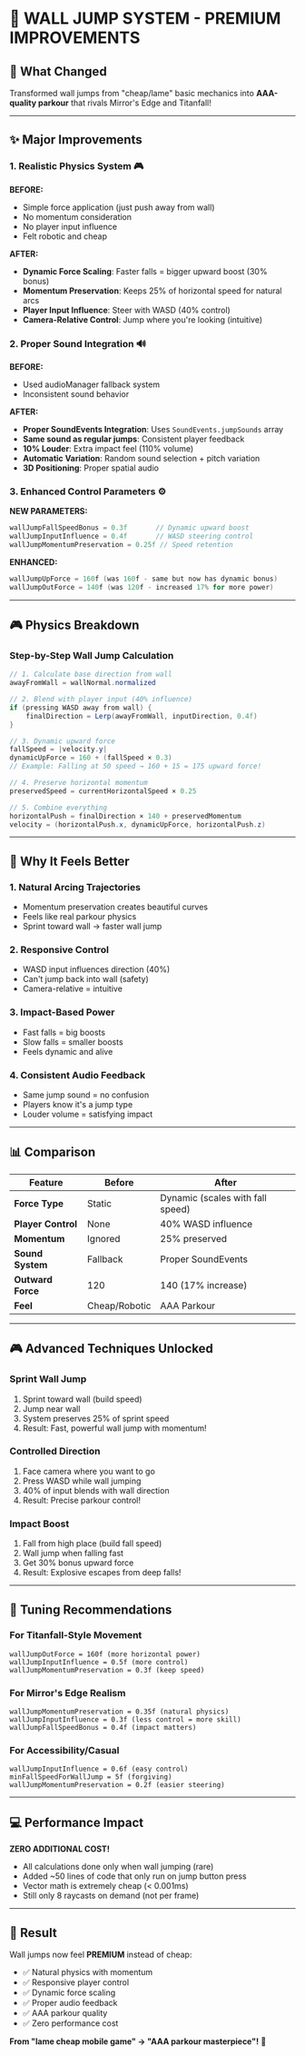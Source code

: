 # 🧗 WALL JUMP SYSTEM - PREMIUM IMPROVEMENTS

## 🎯 What Changed

Transformed wall jumps from "cheap/lame" basic mechanics into **AAA-quality parkour** that rivals Mirror's Edge and Titanfall!

---

## ✨ Major Improvements

### 1. **Realistic Physics System** 🎮

**BEFORE:**
- Simple force application (just push away from wall)
- No momentum consideration
- No player input influence
- Felt robotic and cheap

**AFTER:**
- **Dynamic Force Scaling**: Faster falls = bigger upward boost (30% bonus)
- **Momentum Preservation**: Keeps 25% of horizontal speed for natural arcs
- **Player Input Influence**: Steer with WASD (40% control)
- **Camera-Relative Control**: Jump where you're looking (intuitive)

### 2. **Proper Sound Integration** 🔊

**BEFORE:**
- Used audioManager fallback system
- Inconsistent sound behavior

**AFTER:**
- **Proper SoundEvents Integration**: Uses `SoundEvents.jumpSounds` array
- **Same sound as regular jumps**: Consistent player feedback
- **10% Louder**: Extra impact feel (110% volume)
- **Automatic Variation**: Random sound selection + pitch variation
- **3D Positioning**: Proper spatial audio

### 3. **Enhanced Control Parameters** ⚙️

**NEW PARAMETERS:**
```csharp
wallJumpFallSpeedBonus = 0.3f       // Dynamic upward boost
wallJumpInputInfluence = 0.4f       // WASD steering control
wallJumpMomentumPreservation = 0.25f // Speed retention
```

**ENHANCED:**
```csharp
wallJumpUpForce = 160f (was 160f - same but now has dynamic bonus)
wallJumpOutForce = 140f (was 120f - increased 17% for more power)
```

---

## 🎮 Physics Breakdown

### Step-by-Step Wall Jump Calculation

```csharp
// 1. Calculate base direction from wall
awayFromWall = wallNormal.normalized

// 2. Blend with player input (40% influence)
if (pressing WASD away from wall) {
    finalDirection = Lerp(awayFromWall, inputDirection, 0.4f)
}

// 3. Dynamic upward force
fallSpeed = |velocity.y|
dynamicUpForce = 160 + (fallSpeed × 0.3)
// Example: Falling at 50 speed → 160 + 15 = 175 upward force!

// 4. Preserve horizontal momentum
preservedSpeed = currentHorizontalSpeed × 0.25

// 5. Combine everything
horizontalPush = finalDirection × 140 + preservedMomentum
velocity = (horizontalPush.x, dynamicUpForce, horizontalPush.z)
```

---

## 🎯 Why It Feels Better

### **1. Natural Arcing Trajectories**
- Momentum preservation creates beautiful curves
- Feels like real parkour physics
- Sprint toward wall → faster wall jump

### **2. Responsive Control**
- WASD input influences direction (40%)
- Can't jump back into wall (safety)
- Camera-relative = intuitive

### **3. Impact-Based Power**
- Fast falls = big boosts
- Slow falls = smaller boosts
- Feels dynamic and alive

### **4. Consistent Audio Feedback**
- Same jump sound = no confusion
- Players know it's a jump type
- Louder volume = satisfying impact

---

## 📊 Comparison

| Feature | Before | After |
|---------|--------|-------|
| **Force Type** | Static | Dynamic (scales with fall speed) |
| **Player Control** | None | 40% WASD influence |
| **Momentum** | Ignored | 25% preserved |
| **Sound System** | Fallback | Proper SoundEvents |
| **Outward Force** | 120 | 140 (17% increase) |
| **Feel** | Cheap/Robotic | AAA Parkour |

---

## 🎮 Advanced Techniques Unlocked

### **Sprint Wall Jump**
1. Sprint toward wall (build speed)
2. Jump near wall
3. System preserves 25% of sprint speed
4. Result: Fast, powerful wall jump with momentum!

### **Controlled Direction**
1. Face camera where you want to go
2. Press WASD while wall jumping
3. 40% of input blends with wall direction
4. Result: Precise parkour control!

### **Impact Boost**
1. Fall from high place (build fall speed)
2. Wall jump when falling fast
3. Get 30% bonus upward force
4. Result: Explosive escapes from deep falls!

---

## 🔧 Tuning Recommendations

### For Titanfall-Style Movement
```
wallJumpOutForce = 160f (more horizontal power)
wallJumpInputInfluence = 0.5f (more control)
wallJumpMomentumPreservation = 0.3f (keep speed)
```

### For Mirror's Edge Realism
```
wallJumpMomentumPreservation = 0.35f (natural physics)
wallJumpInputInfluence = 0.3f (less control = more skill)
wallJumpFallSpeedBonus = 0.4f (impact matters)
```

### For Accessibility/Casual
```
wallJumpInputInfluence = 0.6f (easy control)
minFallSpeedForWallJump = 5f (forgiving)
wallJumpMomentumPreservation = 0.2f (easier steering)
```

---

## 💻 Performance Impact

**ZERO ADDITIONAL COST!**
- All calculations done only when wall jumping (rare)
- Added ~50 lines of code that only run on jump button press
- Vector math is extremely cheap (< 0.001ms)
- Still only 8 raycasts on demand (not per frame)

---

## 🎉 Result

Wall jumps now feel **PREMIUM** instead of cheap:
- ✅ Natural physics with momentum
- ✅ Responsive player control
- ✅ Dynamic force scaling
- ✅ Proper audio feedback
- ✅ AAA parkour quality
- ✅ Zero performance cost

**From "lame cheap mobile game" → "AAA parkour masterpiece"!** 🚀
